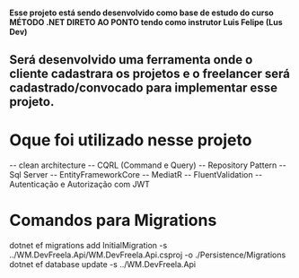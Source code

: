 
#### Esse projeto está sendo desenvolvido como base de estudo do curso MÉTODO .NET DIRETO AO PONTO tendo como instrutor Luis Felipe (Lus Dev)
## Será desenvolvido uma ferramenta onde o cliente cadastrara os projetos e o freelancer será cadastrado/convocado para implementar esse projeto.

# Oque foi utilizado nesse projeto
-- clean architecture
-- CQRL (Command e Query)
-- Repository Pattern
-- Sql Server
-- EntityFrameworkCore
-- MediatR
-- FluentValidation 
-- Autenticação e Autorização com JWT

# Comandos para Migrations
 dotnet ef migrations add InitialMigration -s ../WM.DevFreela.Api/WM.DevFreela.Api.csproj -o ./Persistence/Migrations
 dotnet ef database update -s ../WM.DevFreela.Api
 